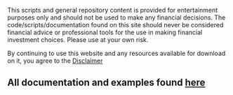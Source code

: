 This scripts and general repository content is provided for entertainment purposes only and should not be used to make any financial decisions. The code/scripts/documentation found on this site should never be considered financial advice or professional tools for the use in making financial investment choices. Please use at your own risk.

By continuing to use this website and any resources available for download on it, you agree to the [Disclaimer](https://github.com/hummingSloth/thinkorswim/blob/main/disclaimer.md)

## All documentation and examples found [here](https://hummingsloth.notion.site/Github-eb74a7f8d92b4660b910dfa613525eae)
